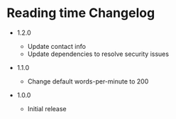 # Reading time Changelog

- 1.2.0
    - Update contact info
    - Update dependencies to resolve security issues

- 1.1.0
    - Change default words-per-minute to 200
    
- 1.0.0
    - Initial release
